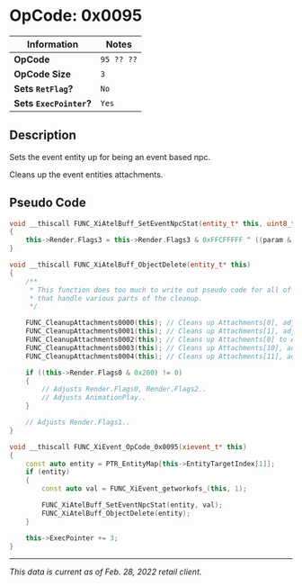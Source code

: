 # OpCode: 0x0095

| Information               | Notes |
|---                        |---    |
| **OpCode**                | `95 ?? ??` |
| **OpCode Size**           | `3`   |
| **Sets `RetFlag`?**       | `No`  |
| **Sets `ExecPointer`?**   | `Yes` |

## Description

Sets the event entity up for being an event based npc.

Cleans up the event entities attachments.

## Pseudo Code

```cpp
void __thiscall FUNC_XiAtelBuff_SetEventNpcStat(entity_t* this, uint8_t param)
{
    this->Render.Flags3 = this->Render.Flags3 & 0xFFCFFFFF ^ ((param & 3) << 20) | 0x80000;
}

void __thiscall FUNC_XiAtelBuff_ObjectDelete(entity_t* this)
{
    /**
     * This function does too much to write out pseudo code for all of it. There are multiple sub-calls
     * that handle various parts of the cleanup.
     */

    FUNC_CleanupAttachments0000(this); // Cleans up Attachments[0], adjusts Render.Flags0.
    FUNC_CleanupAttachments0001(this); // Cleans up Attachments[1], adjusts Render.Flags5, sets entity->Unknown0021 to 0.
    FUNC_CleanupAttachments0002(this); // Cleans up Attachments[0] to Attachments[10], adjusts Render.Flags5.
    FUNC_CleanupAttachments0003(this); // Cleans up Attachments[10], adjusts Render.Flags5.
    FUNC_CleanupAttachments0004(this); // Cleans up Attachments[11], adjusts Render.Flags5.

    if ((this->Render.Flags0 & 0x200) != 0)
    {
        // Adjusts Render.Flags0, Render.Flags2..
        // Adjusts AnimationPlay..
    }

    // Adjusts Render.Flags1..
}

void __thiscall FUNC_XiEvent_OpCode_0x0095(xievent_t* this)
{
    const auto entity = PTR_EntityMap[this->EntityTargetIndex[1]];
    if (entity)
    {
        const auto val = FUNC_XiEvent_getworkofs_(this, 1);

        FUNC_XiAtelBuff_SetEventNpcStat(entity, val);
        FUNC_XiAtelBuff_ObjectDelete(entity);
    }

    this->ExecPointer += 3;
}
```

---

_This data is current as of Feb. 28, 2022 retail client._